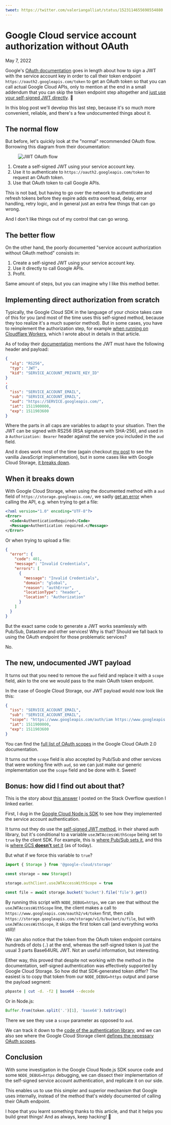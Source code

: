 ```yaml
---
tweet: https://twitter.com/valeriangalliat/status/1523114655698554880
---
```


# Google Cloud service account authorization without OAuth
May 7, 2022

Google's [OAuth documentation](https://developers.google.com/identity/protocols/oauth2/service-account)
goes in length about how to sign a JWT with the service account key in
order to call their token endpoint `https://oauth2.googleapis.com/token`
to get an OAuth token so that you can call actual Google Cloud APIs,
only to mention at the end in a small addendum that you can skip the
token endpoint step altogether and
[just use your self-signed JWT directly](https://developers.google.com/identity/protocols/oauth2/service-account#jwt-auth). 😬

In this blog post we'll develop this last step, because it's so much
more convenient, reliable, and there's a few undocumented things about
it.

## The normal flow

But before, let's quickly look at the "normal" recommended OAuth flow.
Borrowing this diagram from their documentation:

<figure class="center">
  <img alt="JWT OAuth flow" src="../../img/2022/05/jwt-flow.png">
</figure>

1. Create a self-signed JWT using your service account key.
1. Use it to authenticate to `https://oauth2.googleapis.com/token` to
   request an OAuth token.
1. Use that OAuth token to call Google APIs.

This is not bad, but having to go over the network to authenticate and
refresh tokens before they expire adds extra overhead, delay, error
handling, retry logic, and in general just an extra few things that can
go wrong.

And I don't like things out of my control that can go wrong.

## The better flow

On the other hand, the poorly documented "service account authorization
without OAuth method" consists in:

1. Create a self-signed JWT using your service account key.
1. Use it directly to call Google APIs.
1. Profit.

Same amount of steps, but you can imagine why I like this method better.

## Implementing direct authorization from scratch

Typically, the Google Cloud SDK in the language of your choice takes
care of this for you (and most of the time uses this self-signed method,
because they too realize it's a much superior method). But in some
cases, you have to reimplement the authorization step, for example
[when running on Cloudflare Workers](https://hookdeck.com/blog/post/how-to-call-google-cloud-apis-from-cloudflare-workers#the-problem-with-cloudflare-workers),
which I wrote about in details in that article.

As of today their [documentation](https://developers.google.com/identity/protocols/oauth2/service-account#jwt-auth)
mentions the JWT must have the following header and payload:

```json
{
  "alg": "RS256",
  "typ": "JWT",
  "kid": "SERVICE_ACCOUNT_PRIVATE_KEY_ID"
}
.
{
  "iss": "SERVICE_ACCOUNT_EMAIL",
  "sub": "SERVICE_ACCOUNT_EMAIL",
  "aud": "https://SERVICE.googleapis.com/",
  "iat": 1511900000,
  "exp": 1511903600
}
```

Where the parts in all caps are variables to adapt to your situation.
Then the JWT can be signed with RS256 (RSA signature with SHA-256), and
used in a `Authorization: Bearer` header against the service you
included in the `aud` field.

And it does work most of the time (again checkout [my post](https://hookdeck.com/blog/post/how-to-call-google-cloud-apis-from-cloudflare-workers#the-problem-with-cloudflare-workers)
to see the vanilla JavaScript implementation), but in some cases like
with Google Cloud Storage, [it breaks down](https://stackoverflow.com/q/63222450).

## When it breaks down

With Google Cloud Storage, when using the documented method with a `aud`
field of `https://storage.googleapis.com/`, we sadly [get an error](https://stackoverflow.com/q/63222450)
when calling the API, e.g. when trying to get a file:

```xml
<?xml version="1.0" encoding="UTF-8"?>
<Error>
  <Code>AuthenticationRequired</Code>
  <Message>Authentication required.</Message>
</Error>
```

Or when trying to upload a file:

```json
{
  "error": {
    "code": 401,
    "message": "Invalid Credentials",
    "errors": [
      {
        "message": "Invalid Credentials",
        "domain": "global",
        "reason": "authError",
        "locationType": "header",
        "location": "Authorization"
      }
    ]
  }
}
```

But the exact same code to generate a JWT works seamlessly with Pub/Sub,
Datastore and other services! Why is that? Should we fall back to using
the OAuth endpoint for those problematic services?

No.

## The new, undocumented JWT payload

It turns out that you need to remove the `aud` field and replace it with
a `scope` field, akin to the one we would pass to the main OAuth token
endpoint.

In the case of Google Cloud Storage, our JWT payload would now look like
this:

```json
{
  "iss": "SERVICE_ACCOUNT_EMAIL",
  "sub": "SERVICE_ACCOUNT_EMAIL",
  "scope": "https://www.googleapis.com/auth/iam https://www.googleapis.com/auth/cloud-platform https://www.googleapis.com/auth/devstorage.full_control",
  "iat": 1511900000,
  "exp": 1511903600
}
```

You can find the [full list of OAuth scopes](https://developers.google.com/identity/protocols/oauth2/scopes)
in the Google Cloud OAuth 2.0 documentation.

It turns out the `scope` field is also accepted by Pub/Sub and other
services that were working fine with `aud`, so we can just make our
generic implementation use the `scope` field and be done with it. Sweet!

## Bonus: how did I find out about that?

This is the story about [this answer](https://stackoverflow.com/a/71834557)
I posted on the Stack Overflow question I linked earlier.

First, I dug in the [Google Cloud Node.js SDK](https://github.com/googleapis/google-cloud-node)
to see how they implemented the service account authentication.

It turns out they do use the [self-signed JWT method](https://github.com/googleapis/google-auth-library-nodejs/blob/b48254490768799e465a8fa4aae13296ddceea53/src/auth/jwtclient.ts#L126),
in their shared auth library, but it's conditional to a variable
`useJWTAccessWithScope` being set to `true` by the client SDK. For
example, this is [where Pub/Sub sets it](https://github.com/googleapis/nodejs-pubsub/blob/ba333c2284b802cdd43df7568b553b2a90dba8d8/src/v1/publisher_client.ts#L139),
and this is
[where GCS **doesn't** set it](https://github.com/googleapis/nodejs-storage/search?q=useJWTAccessWithScope)
(as of today).

But what if we force this variable to `true`?

```js
import { Storage } from '@google-cloud/storage'

const storage = new Storage()

storage.authClient.useJWTAccessWithScope = true

const file = await storage.bucket('bucket').file('file').get()
```

By running this script with `NODE_DEBUG=https`, we can see that without
the `useJWTAccessWithScope` line, the client makes a call to
`https://www.googleapis.com/oauth2/v4/token` first, then calls
`https://storage.googleapis.com/storage/v1/b/bucket/o/file`, but with
`useJWTAccessWithScope`, it skips the first token call (and everything
works still)!

We can also notice that the token from the OAuth token endpoint contains
hundreds of dots (`.`) at the end, whereas the self-signed token is just
the usual 3 parts Base64URL JWT. Not an useful information, but
interesting.

Either way, this proved that despite not working with the method in the
documentation, self-signed authentication was effectively supported by
Google Cloud Storage. So how did that SDK-generated token differ? The
easiest is to copy that token from our `NODE_DEBUG=https` output and
parse the payload segment:

```sh
pbpaste | cut -d. -f2 | base64 --decode
```

Or in Node.js:

```js
Buffer.from(token.split('.')[1], 'base64').toString()
```

There we see they use a `scope` parameter as opposed to `aud`.

We can track it down to the [code of the authentication library](https://github.com/googleapis/google-auth-library-nodejs/blob/b48254490768799e465a8fa4aae13296ddceea53/src/auth/jwtclient.ts#L191),
and we can also see where the Google Cloud Storage client
[defines the necessary OAuth scopes](https://github.com/googleapis/nodejs-storage/blob/c3240060b3dc905013ab6fa219e975631b41f5c4/src/storage.ts#L653).

## Conclusion

With some investigation in the Google Cloud Node.js SDK source code and
some `NODE_DEBUG=https` debugging, we can dissect their implementation
of the self-signed service account authentication, and replicate it on
our side.

This enables us to use this simpler and superior mechanism that Google
uses internally, instead of the method that's widely documented of
calling their OAuth endpoint.

I hope that you learnt something thanks to this article, and that it
helps you build great things! And as always, keep hacking! 🚀
